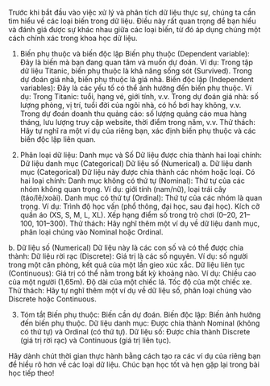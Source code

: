 Trước khi bắt đầu vào việc xử lý và phân tích dữ liệu thực sự, chúng ta cần tìm hiểu về các loại biến trong dữ liệu. Điều này rất quan trọng để bạn hiểu và đánh giá được sự khác nhau giữa các loại biến, từ đó áp dụng chúng một cách chính xác trong khoa học dữ liệu.

1. Biến phụ thuộc và biến độc lập
Biến phụ thuộc (Dependent variable): Đây là biến mà bạn đang quan tâm và muốn dự đoán.
Ví dụ:
Trong tập dữ liệu Titanic, biến phụ thuộc là khả năng sống sót (Survived).
Trong dự đoán giá nhà, biến phụ thuộc là giá nhà.
Biến độc lập (Independent variables): Đây là các yếu tố có thể ảnh hưởng đến biến phụ thuộc.
Ví dụ:
Trong Titanic: tuổi, hạng vé, giới tính, v.v.
Trong dự đoán giá nhà: số lượng phòng, vị trí, tuổi đời của ngôi nhà, có hồ bơi hay không, v.v.
Trong dự đoán doanh thu quảng cáo: số lượng quảng cáo mua hàng tháng, lưu lượng truy cập website, thời điểm trong năm, v.v.
Thử thách: Hãy tự nghĩ ra một ví dụ của riêng bạn, xác định biến phụ thuộc và các biến độc lập liên quan.

2. Phân loại dữ liệu: Danh mục và Số
Dữ liệu được chia thành hai loại chính:
Dữ liệu danh mục (Categorical)
Dữ liệu số (Numerical)
a. Dữ liệu danh mục (Categorical)
Dữ liệu này được chia thành các nhóm hoặc loại.
Có hai loại chính:
Danh mục không có thứ tự (Nominal): Thứ tự của các nhóm không quan trọng.
Ví dụ: giới tính (nam/nữ), loại trái cây (táo/lê/xoài).
Danh mục có thứ tự (Ordinal): Thứ tự của các nhóm là quan trọng.
Ví dụ:
Trình độ học vấn (phổ thông, đại học, sau đại học).
Kích cỡ quần áo (XS, S, M, L, XL).
Xếp hạng điểm số trong trò chơi (0–20, 21–100, 101–300).
Thử thách: Hãy nghĩ thêm một ví dụ về dữ liệu danh mục, phân loại chúng vào Nominal hoặc Ordinal.

b. Dữ liệu số (Numerical)
Dữ liệu này là các con số và có thể được chia thành:
Dữ liệu rời rạc (Discrete): Giá trị là các số nguyên.
Ví dụ: số người trong một căn phòng, kết quả của một lần gieo xúc xắc.
Dữ liệu liên tục (Continuous): Giá trị có thể nằm trong bất kỳ khoảng nào.
Ví dụ:
Chiều cao của một người (1,65m).
Độ dài của một chiếc lá.
Tốc độ của một chiếc xe.
Thử thách: Hãy tự nghĩ thêm một ví dụ về dữ liệu số, phân loại chúng vào Discrete hoặc Continuous.

3. Tóm tắt
Biến phụ thuộc: Biến cần dự đoán.
Biến độc lập: Biến ảnh hưởng đến biến phụ thuộc.
Dữ liệu danh mục: Được chia thành Nominal (không có thứ tự) và Ordinal (có thứ tự).
Dữ liệu số: Được chia thành Discrete (giá trị rời rạc) và Continuous (giá trị liên tục).

Hãy dành chút thời gian thực hành bằng cách tạo ra các ví dụ của riêng bạn để hiểu rõ hơn về các loại dữ liệu. Chúc bạn học tốt và hẹn gặp lại trong bài học tiếp theo!

